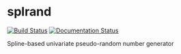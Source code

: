 # splrand
[![Build Status](https://travis-ci.org/Gretadelnista/splrand.svg?branch=master)](https://travis-ci.org/Gretadelnista/splrand)
[![Documentation Status](https://readthedocs.org/projects/splrand-greta/badge/?version=latest)](https://splrand-greta.readthedocs.io/en/latest/?badge=latest)


Spline-based univariate pseudo-random number generator
